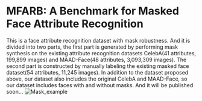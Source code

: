 # MFARB: A Benchmark for Masked Face Attribute Recognition
This is a face attribute recognition dataset with mask robustness. And it is divided into two parts, the first part is generated by performing mask synthesis on the existing attribute recognition datasets CelebA(41 attributes, 199,899 images) and MAAD-Face(48 attributes, 3,093,309 images). The second part is constructed by manually labeling the existing masked face dataset(54 attributes, 11,245 images). In addition to the dataset proposed above, our dataset also includes the original CelebA and MAAD-Face, so our dataset includes faces with and without masks. And it will be published soon...
![Mask_example]()
